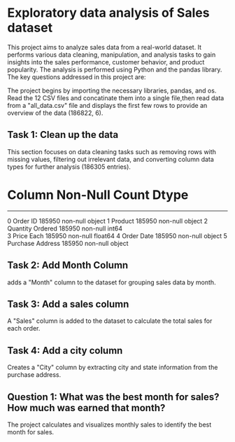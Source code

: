 # Exploratory data analysis of Sales dataset
This project aims to analyze sales data from a real-world dataset. It performs various data cleaning, manipulation, and analysis tasks to gain insights into the sales performance, customer behavior, and product popularity. The analysis is performed using Python and the pandas library. The key questions addressed in this project are:

The project begins by importing the necessary libraries, pandas, and os.
Read the 12 CSV files and concatinate them into a single file,then read data from a "all_data.csv" file and displays the first few rows to provide an overview of the data (186822, 6).
## Task 1: Clean up the data
This section focuses on data cleaning tasks such as removing rows with missing values, filtering out irrelevant data, and converting column data types for further analysis (186305 entries).
#   Column            Non-Null Count   Dtype  
---  ------            --------------   -----  
 0   Order ID          185950 non-null  object 
 1   Product           185950 non-null  object 
 2   Quantity Ordered  185950 non-null  int64  
 3   Price Each        185950 non-null  float64
 4   Order Date        185950 non-null  object 
 5   Purchase Address  185950 non-null  object
 
## Task 2: Add Month Column
adds a "Month" column to the dataset for grouping sales data by month.
## Task 3: Add a sales column
A "Sales" column is added to the dataset to calculate the total sales for each order.
## Task 4: Add a city column
Creates a "City" column by extracting city and state information from the purchase address.
## Question 1: What was the best month for sales? How much was earned that month?
The project calculates and visualizes monthly sales to identify the best month for sales.
